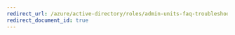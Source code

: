 ```yaml
---
redirect_url: /azure/active-directory/roles/admin-units-faq-troubleshoot
redirect_document_id: true
---
```

